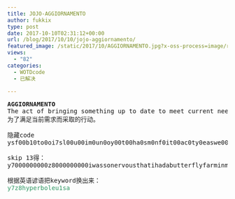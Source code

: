 ```yaml
---
title: JOJO-AGGIORNAMENTO
author: fukkix
type: post
date: 2017-10-10T02:31:12+00:00
url: /blog/2017/10/10/jojo-aggiornamento/
featured_image: /static/2017/10/AGGIORNAMENTO.jpg?x-oss-process=image/resize,m_fill,w_561,h_220
views:
  - "82"
categories:
  - WOTDcode
  - 已解决

---
```

<pre><strong>AGGIORNAMENTO
</strong>The act of bringing something up to date to meet current needs.
为了满足当前需求而采取的行动。

隐藏code
ysf00b10to0oi7sl00u00im0un0oy00t00ha0sm0nf0it00ac0ty0easwe00dhzhs0rraar00au8at0vm

skip 13得：
y7000000000z8000000000iwassonervousthatihadabutterflyfarminmystomachu1000000000sa

根据英语谚语把keyword换出来：
<span style="color: #339966;" data-sheets-value="{&quot;1&quot;:2,&quot;2&quot;:&quot;y7z8hyperboleu1sa&quot;}" data-sheets-userformat="{&quot;2&quot;:513,&quot;3&quot;:[null,0],&quot;12&quot;:0}">y7z8hyperboleu1sa</span></pre>